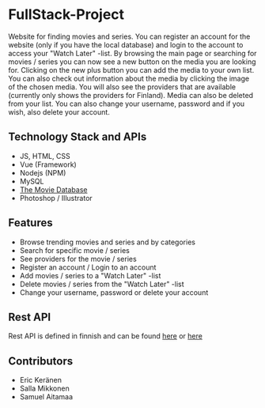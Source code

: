 # FullStack-Project
Website for finding movies and series. You can register an account for the website (only if you have the local database)
and login to the account to access your "Watch Later" -list. By browsing the main page or searching for movies / series
you can now see a new button on the media you are looking for. Clicking on the new plus button you can add the media to
your own list. You can also check out information about the media by clicking the image of the chosen media. You will
also see the providers that are available (currently only shows the providers for Finland). Media can also be deleted from your 
list. You can also change your username, password and if you wish, also delete your account.

## Technology Stack and APIs
* JS, HTML, CSS
* Vue (Framework)
* Nodejs (NPM)
* MySQL
* [The Movie Database](https://www.themoviedb.org/)
* Photoshop / Illustrator

## Features
* Browse trending movies and series and by categories
* Search for specific movie / series
* See providers for the movie / series
* Register an account / Login to an account
* Add movies / series to a "Watch Later" -list
* Delete movies / series from the "Watch Later" -list
* Change your username, password or delete your account

## Rest API
Rest API is defined in finnish and can be found [here](https://github.com/Mahamurahti/FullStack-Project/blob/main/lueminut.txt)
or [here](https://github.com/Mahamurahti/FullStack-Project/tree/main/fullstack_project)

## Contributors
* Eric Keränen
* Salla Mikkonen
* Samuel Aitamaa
